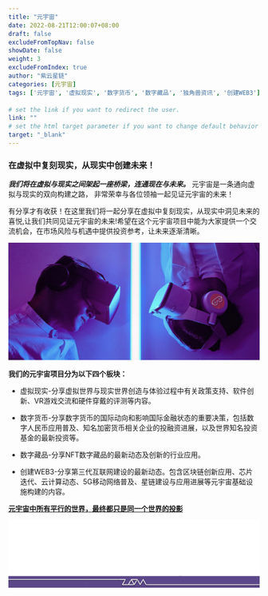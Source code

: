 ```yaml
---
title: "元宇宙"
date: 2022-08-21T12:00:07+08:00
draft: false
excludeFromTopNav: false
showDate: false
weight: 3
excludeFromIndex: true
author: "紫云星链"
categories: [元宇宙]
tags: ['元宇宙', '虚拟现实', '数字货币', '数字藏品', '独角兽资讯', '创建WEB3']

# set the link if you want to redirect the user.
link: ""
# set the html target parameter if you want to change default behavior
target: "_blank"
---
```


### 在虚拟中复刻现实，从现实中创建未来！

***我们将在虚拟与现实之间架起一座桥梁，连通现在与未来。***
元宇宙是一条通向虚拟与现实的双向构建之路， 非常荣幸与各位领袖一起见证元宇宙的未来！

有分享才有收获！在这里我们将一起分享在虚拟中复刻现实，从现实中洞见未来的喜悦,让我们共同见证元宇宙的未来!希望在这个元宇宙项目中能为大家提供一个交流机会，在市场风险与机遇中提供投资参考，让未来逐渐清晰。

![元宇宙](metaverse.jpg)

**我们的元宇宙项目分为以下四个板块：**

- 虚拟现实-分享虚拟世界与现实世界创造与体验过程中有关政策支持、软件创新、VR游戏交流和硬件穿戴的评测等内容。

- 数字货币-分享数字货币的国际动向和影响国际金融状态的重要决策，包括数字人民币应用普及、知名加密货币相关企业的投融资进展，以及世界知名投资基金的最新投资等。

- 数字藏品-分享NFT数字藏品的最新动态及创新的行业应用。

- 创建WEB3-分享第三代互联网建设的最新动态。包含区块链创新应用、芯片迭代、云计算动态、5G移动网络普及、星链建设与应用进展等元宇宙基础设施构建的内容。

**[元宇宙中所有平行的世界，最终都只是同一个世界的投影](https://www.toutiao.com/article/7012976151521935910/?log_from=bd1eb8dc7c2a4_1661091805301)**

![ZLON](zlonicon4.png)